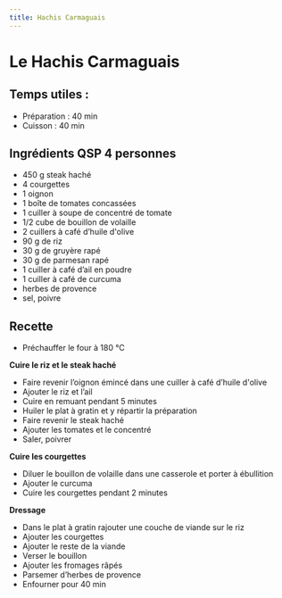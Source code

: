 ```yaml
---
title: Hachis Carmaguais
---
```


# Le Hachis Carmaguais


## Temps utiles :

- Préparation : 40 min
- Cuisson : 40 min


## Ingrédients QSP 4 personnes

- 450 g steak haché
- 4 courgettes
- 1 oignon
- 1 boîte de tomates concassées
- 1 cuiller à soupe de concentré de tomate
- 1/2 cube de bouillon de volaille
- 2 cuillers à café d’huile d'olive
- 90 g de riz
- 30 g de gruyère rapé
- 30 g de parmesan rapé
- 1 cuiller à café d’ail en poudre
- 1 cuiller à café de curcuma
- herbes de provence
- sel, poivre

## Recette

* Préchauffer le four à 180 °C

**Cuire le riz et le steak haché**

- Faire revenir l’oignon émincé dans une cuiller à café d’huile d'olive
- Ajouter le riz et l’ail
- Cuire en remuant pendant 5 minutes
- Huiler le plat à gratin et y répartir la préparation
- Faire revenir le steak haché
- Ajouter les tomates et le concentré
- Saler, poivrer

**Cuire les courgettes**

- Diluer le bouillon de volaille dans une casserole et porter à ébullition
- Ajouter le curcuma
- Cuire les courgettes pendant 2 minutes

**Dressage**

- Dans le plat à gratin rajouter une couche de viande sur le riz
- Ajouter les courgettes
- Ajouter le reste de la viande
- Verser le bouillon
- Ajouter les fromages râpés
- Parsemer d’herbes de provence
- Enfourner pour 40 min

